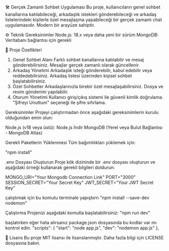 🛠️ Gerçek Zamanlı Sohbet Uygulaması
Bu proje, kullanıcıların genel sohbet kanallarına katılabileceği, arkadaşlık istekleri gönderebileceği ve arkadaş listelerindeki kişilerle özel mesajlaşma yapabileceği bir gerçek zamanlı chat uygulamasıdır. Modern bir arayüze sahiptir.

⚙️ Teknik Gereksinimler
Node.js: 18.x veya daha yeni bir sürüm
MongoDB: Veritabanı bağlantısı için gerekli

🌟 Proje Özellikleri
1. Genel Sohbet Alanı
Farklı sohbet kanallarına katılabilir ve mesaj gönderebilirsiniz.
Mesajlar gerçek zamanlı olarak güncellenir.
2. Arkadaş Yönetimi
Arkadaşlık isteği gönderebilir, kabul edebilir veya reddedebilirsiniz.
Arkadaş listesi üzerinden kişisel sohbet başlatabilirsiniz.
3. Özel Sohbetler
Arkadaşlarınızla birebir özel mesajlaşabilirsiniz.
Dosya ve resim gönderimi yapılabilir.
4. Oturum Yönetimi
Kullanıcı giriş/çıkış sistemi ile güvenli kimlik doğrulama.
"Şifreyi Unuttum" seçeneği ile şifre sıfırlama.

Gereksinimler Projeyi çalıştırmadan önce aşağıdaki gereksinimlerin kurulu olduğundan emin olun:

Node.js (v18 veya üstü): Node.js İndir MongoDB (Yerel veya Bulut Bağlantısı - MongoDB Atlas)

Gerekli Paketlerin Yüklenmesi Tüm bağımlılıkları yüklemek için:

"npm install"

.env Dosyası Oluşturun Proje kök dizininde bir .env dosyası oluşturun ve aşağıdaki örneği kullanarak gerekli bilgileri doldurun:

MONGO_URI="Your Mongodb Connection Link" 
PORT="3000" 
SESSION_SECRET="Your Secret Key" 
JWT_SECRET="Your JWT Secret Key"

çalıştımak için bu komutu terminale yapıştıırn 
"npm install --save-dev nodemon"

Çalıştırma Projenizi aşağıdaki komutla başlatabilirsiniz: 
"npm run dev"

başlatırken eğer hata alırsanız package.json dosyasında bu kodlar var mı kontrol edin. 
"scripts": { "start": "node app.js", "dev": "nodemon app.js" },


📌 Lisans
Bu proje MIT lisansı ile lisanslanmıştır. Daha fazla bilgi için LICENSE dosyasına bakın.
